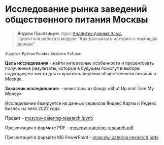 # Исследование рынка заведений общественного питания Москвы
> **Яндекс Практикум**. Курс [Аналитик данных плюс](https://practicum.yandex.ru/data-analyst-plus/) <br> 
> Проектная работа в модуле "Как рассказать историю с помощью данных"

`Jupyter` `Python` `Pandas` `Seaborn` `Folium`

**Цель исследования** - найти интересные особенности и презентовать полученные результаты, которые в будущем помогут 
в выборе подходящего места для открытия заведения общественного питания в Москве.

**Заказчик исследования:** - инвесторы из фонда «Shut Up and Take My Money»

Исследование базируется на данных сервисов Яндекс Карты и Яндекс Бизнес на лето 2022 года.

Проект - [moscow-catering-research.ipynb](moscow-catering-research.ipynb)

Презентация в формате PDF - [moscow-catering-research.pdf](moscow-catering-research.pdf)

Презентация в формате MS PowerPoint - [moscow-catering-research.pptx](moscow-catering-research.pptx)

